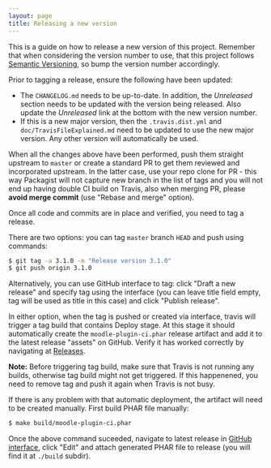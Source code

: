 ```yaml
---
layout: page
title: Releasing a new version
---
```


This is a guide on how to release a new version of this project. Remember that when considering the version number
to use, that this project follows [Semantic Versioning](http://semver.org/), so bump the version number accordingly.

Prior to tagging a release, ensure the following have been updated:

* The `CHANGELOG.md` needs to be up-to-date.  In addition, the _Unreleased_ section needs to be updated
  with the version being released.  Also update the _Unreleased_ link at the bottom with the new version number.
* If this is a new major version, then the `.travis.dist.yml` and `doc/TravisFileExplained.md` need to be updated
  to use the new major version.  Any other version will automatically be used.

When all the changes above have been performed, push them straight upstream to
`master` or create a standard PR to get them reviewed and incorporated
upstream. In the latter case, use your repo clone for PR - this way Packagist
will not capture new branch in the list of tags and you will not end up having
double CI build on Travis, also when merging PR, please **avoid merge commit**
(use "Rebase and merge" option).

Once all code and commits are in place and verified, you need to tag a
release.

There are two options: you can tag `master` branch `HEAD` and push using commands:

```bash
$ git tag -a 3.1.0 -m "Release version 3.1.0"
$ git push origin 3.1.0
```

Alternatively, you can use GitHub interface to tag: click "Draft a new release" and specify
tag using the interface (you can leave title field empty, tag will be used as
title in this case) and click "Publish release".

In either option, when the tag is pushed or created via interface, travis will
trigger a tag build that contains Deploy stage. At this stage it should
automatically create the `moodle-plugin-ci.phar` release artifact and add it
to the latest release "assets" on GitHub. Verify it has worked correctly by
navigating at
[Releases](https://github.com/moodlehq/moodle-plugin-ci/releases).

__Note:__ Before triggering tag build, make sure that Travis is not running any
builds, otherwise tag build might not get triggered. If this happenened, you
need to remove tag and push it again when Travis is not busy.

If there is any problem with that automatic deployment, the artifact will need to be created manually. First build PHAR file manually:

```bash
$ make build/moodle-plugin-ci.phar
```

Once the above command suceeded, navigate to latest release in [GitHub
interface](https://github.com/moodlehq/moodle-plugin-ci/releases), click
"Edit" and attach generated PHAR file to release (you will find it at `./build` subdir).

